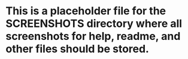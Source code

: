 # This is a placeholder file for the SCREENSHOTS directory where all screenshots for help, readme, and other files should be stored.

